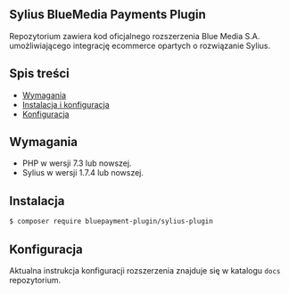 ## Sylius BlueMedia Payments Plugin 

Repozytorium zawiera kod oficjalnego rozszerzenia Blue Media S.A. umożliwiającego integrację ecommerce opartych o rozwiązanie Sylius.

## Spis treści
- [Wymagania](#wymagania)
- [Instalacja i konfiguracja](#instalacja)
- [Konfiguracja](#instalacja)
## Wymagania
- PHP w wersji 7.3 lub nowszej.
- Sylius w wersji 1.7.4 lub nowszej.

## Instalacja
``` bash
$ composer require bluepayment-plugin/sylius-plugin
```
## Konfiguracja
Aktualna instrukcja konfiguracji rozszerzenia znajduje się w katalogu `docs` repozytorium.
